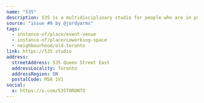 ```yaml
---
name: "535"
description: 535 is a multidisciplinary studio for people who are in pursuit of excellence of their craft.
source: "issue #9 by @jordyarms"
tags:
  - instance-of/place/event-venue
  - instance-of/place/coworking-space
  - neighbourhood/old-toronto
link: https://535.studio
address:
  streetAddress: 535 Queen Street East
  addressLocality: Toronto
  addressRegion: ON
  postalCode: M5A 1V1
social:
  x: https://x.com/535TORONTO
---
```

